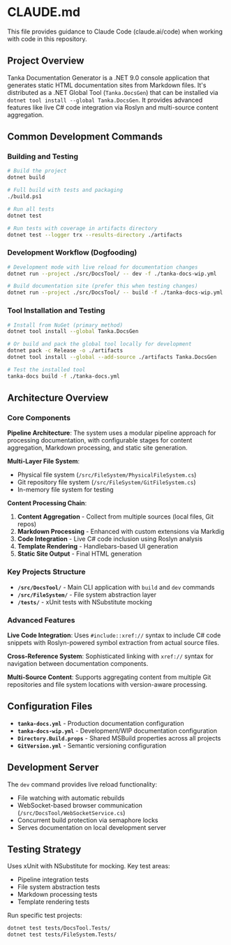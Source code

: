 # CLAUDE.md

This file provides guidance to Claude Code (claude.ai/code) when working with code in this repository.

## Project Overview

Tanka Documentation Generator is a .NET 9.0 console application that generates static HTML documentation sites from Markdown files. It's distributed as a .NET Global Tool (`Tanka.DocsGen`) that can be installed via `dotnet tool install --global Tanka.DocsGen`. It provides advanced features like live C# code integration via Roslyn and multi-source content aggregation.

## Common Development Commands

### Building and Testing
```bash
# Build the project
dotnet build

# Full build with tests and packaging
./build.ps1

# Run all tests
dotnet test

# Run tests with coverage in artifacts directory
dotnet test --logger trx --results-directory ./artifacts
```

### Development Workflow (Dogfooding)
```bash
# Development mode with live reload for documentation changes
dotnet run --project ./src/DocsTool/ -- dev -f ./tanka-docs-wip.yml

# Build documentation site (prefer this when testing changes)
dotnet run --project ./src/DocsTool/ -- build -f ./tanka-docs-wip.yml
```

### Tool Installation and Testing
```bash
# Install from NuGet (primary method)
dotnet tool install --global Tanka.DocsGen

# Or build and pack the global tool locally for development
dotnet pack -c Release -o ./artifacts
dotnet tool install --global --add-source ./artifacts Tanka.DocsGen

# Test the installed tool
tanka-docs build -f ./tanka-docs.yml
```

## Architecture Overview

### Core Components

**Pipeline Architecture**: The system uses a modular pipeline approach for processing documentation, with configurable stages for content aggregation, Markdown processing, and static site generation.

**Multi-Layer File System**: 
- Physical file system (`/src/FileSystem/PhysicalFileSystem.cs`)
- Git repository file system (`/src/FileSystem/GitFileSystem.cs`) 
- In-memory file system for testing

**Content Processing Chain**:
1. **Content Aggregation** - Collect from multiple sources (local files, Git repos)
2. **Markdown Processing** - Enhanced with custom extensions via Markdig
3. **Code Integration** - Live C# code inclusion using Roslyn analysis
4. **Template Rendering** - Handlebars-based UI generation
5. **Static Site Output** - Final HTML generation

### Key Projects Structure

- **`/src/DocsTool/`** - Main CLI application with `build` and `dev` commands
- **`/src/FileSystem/`** - File system abstraction layer
- **`/tests/`** - xUnit tests with NSubstitute mocking

### Advanced Features

**Live Code Integration**: Uses `#include::xref://` syntax to include C# code snippets with Roslyn-powered symbol extraction from actual source files.

**Cross-Reference System**: Sophisticated linking with `xref://` syntax for navigation between documentation components.

**Multi-Source Content**: Supports aggregating content from multiple Git repositories and file system locations with version-aware processing.

## Configuration Files

- **`tanka-docs.yml`** - Production documentation configuration
- **`tanka-docs-wip.yml`** - Development/WIP documentation configuration  
- **`Directory.Build.props`** - Shared MSBuild properties across all projects
- **`GitVersion.yml`** - Semantic versioning configuration

## Development Server

The `dev` command provides live reload functionality:
- File watching with automatic rebuilds
- WebSocket-based browser communication (`/src/DocsTool/WebSocketService.cs`)
- Concurrent build protection via semaphore locks
- Serves documentation on local development server

## Testing Strategy

Uses xUnit with NSubstitute for mocking. Key test areas:
- Pipeline integration tests
- File system abstraction tests  
- Markdown processing tests
- Template rendering tests

Run specific test projects:
```bash
dotnet test tests/DocsTool.Tests/
dotnet test tests/FileSystem.Tests/
```